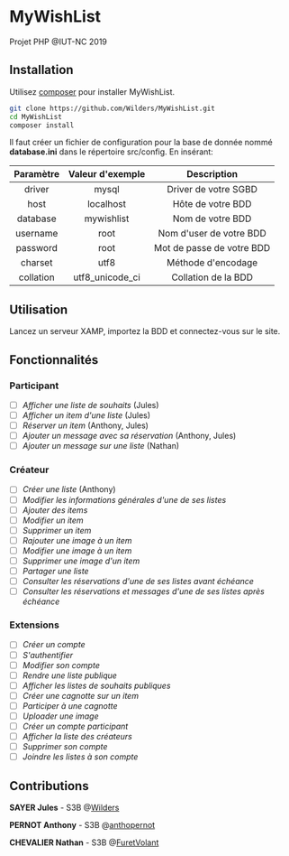 # MyWishList

Projet PHP @IUT-NC 2019

## Installation

Utilisez [composer](https://getcomposer.org/) pour installer MyWishList.

```bash
git clone https://github.com/Wilders/MyWishList.git
cd MyWishList
composer install
```

Il faut créer un fichier de configuration pour la base de donnée nommé **database.ini** dans le répertoire src/config.
En insérant:

| Paramètre     | Valeur d'exemple | Description               |
| :------------:|:----------------:|:-------------------------:|
| driver        | mysql            | Driver de votre SGBD      |
| host          | localhost        | Hôte de votre BDD         |
| database      | mywishlist       | Nom de votre BDD          |
| username      | root             | Nom d'user de votre BDD   |
| password      | root             | Mot de passe de votre BDD |
| charset       | utf8             | Méthode d'encodage        |
| collation     | utf8_unicode_ci  | Collation de la BDD       |

## Utilisation

Lancez un serveur XAMP, importez la BDD et connectez-vous sur le site.

## Fonctionnalités

### Participant

- [ ] *Afficher une liste de souhaits* (Jules)
- [ ] *Afficher un item d'une liste* (Jules)
- [ ] *Réserver un item* (Anthony, Jules)
- [ ] *Ajouter un message avec sa réservation* (Anthony, Jules)
- [ ] *Ajouter un message sur une liste* (Nathan)

### Créateur
- [ ] *Créer une liste* (Anthony)
- [ ] *Modifier les informations générales d'une de ses listes*
- [ ] *Ajouter des items*
- [ ] *Modifier un item*
- [ ] *Supprimer un item*
- [ ] *Rajouter une image à un item*
- [ ] *Modifier une image à un item*
- [ ] *Supprimer une image d'un item*
- [ ] *Partager une liste*
- [ ] *Consulter les réservations d'une de ses listes avant échéance*
- [ ] *Consulter les réservations et messages d'une de ses listes après échéance*

### Extensions
- [ ] *Créer un compte*
- [ ] *S'authentifier*
- [ ] *Modifier son compte*
- [ ] *Rendre une liste publique*
- [ ] *Afficher les listes de souhaits publiques*
- [ ] *Créer une cagnotte sur un item*
- [ ] *Participer à une cagnotte*
- [ ] *Uploader une image*
- [ ] *Créer un compte participant*
- [ ] *Afficher la liste des créateurs*
- [ ] *Supprimer son compte*
- [ ] *Joindre les listes à son compte*

## Contributions
**SAYER Jules** - S3B @[Wilders](https://github.com/Wilders/MyWishList/commits?author=Wilders)

**PERNOT Anthony** - S3B @[anthopernot](https://github.com/Wilders/MyWishList/commits?author=anthopernot)

**CHEVALIER Nathan** - S3B @[FuretVolant](https://github.com/Wilders/MyWishList/commits?author=FuretVolant)
